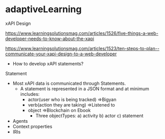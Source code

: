 # adaptiveLearning

xAPI Design

https://www.learningsolutionsmag.com/articles/1526/five-things-a-web-developer-needs-to-know-about-the-xapi

https://www.learningsolutionsmag.com/articles/1523/ten-steps-to-plan--communicate-your-xapi-design-to-a-web-developer
  - How to develop xAPI statements?

Statement
  - Most xAPI data is communicated through Statements.
      - A statement is represented in a JSON format and at minimum includes:
          - actor(user who is being tracked) =>Bigyan
          - verb(action they are taking)     =>Listened to
          - object =>Blockchain on Ebook
               - Three objectTypes:
                  a) activity
                  b) actor
                  c) statement
  - Agents
  - Context properties
  - IRIs

